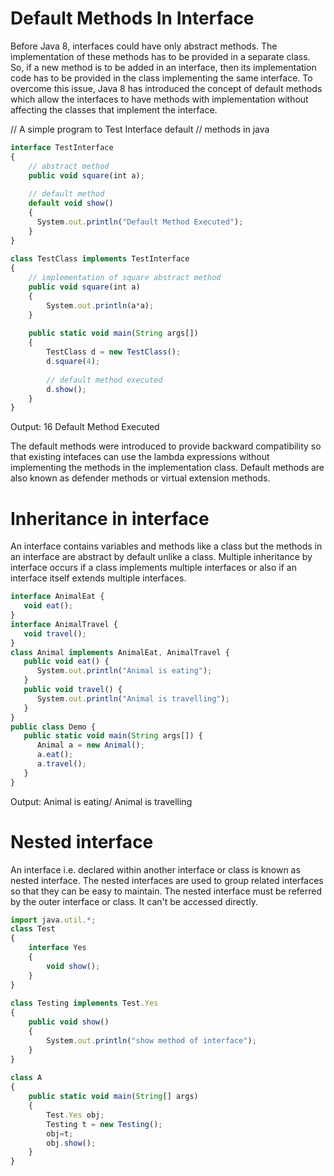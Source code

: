 # Default Methods In Interface

Before Java 8, interfaces could have only abstract methods. The implementation of these methods has to be provided in a separate class. So, if a new method is to be added in an interface, then its implementation code has to be provided in the class implementing the same interface. To overcome this issue, Java 8 has introduced the concept of default methods which allow the interfaces to have methods with implementation without affecting the classes that implement the interface.

// A simple program to Test Interface default 
// methods in java 
```javascript
interface TestInterface 
{ 
    // abstract method 
    public void square(int a); 
  
    // default method 
    default void show() 
    { 
      System.out.println("Default Method Executed"); 
    } 
} 
  
class TestClass implements TestInterface 
{ 
    // implementation of square abstract method 
    public void square(int a) 
    { 
        System.out.println(a*a); 
    } 
  
    public static void main(String args[]) 
    { 
        TestClass d = new TestClass(); 
        d.square(4); 
  
        // default method executed 
        d.show(); 
    } 
} 
```
Output:
16
Default Method Executed

The default methods were introduced to provide backward compatibility so that existing intefaces can use the lambda expressions without implementing the methods in the implementation class. Default methods are also known as defender methods or virtual extension methods.

# Inheritance in interface

An interface contains variables and methods like a class but the methods in an interface are abstract by default unlike a class. Multiple inheritance by interface occurs if a class implements multiple interfaces or also if an interface itself extends multiple interfaces.

```javascript
interface AnimalEat {
   void eat();
}
interface AnimalTravel {
   void travel();
}
class Animal implements AnimalEat, AnimalTravel {
   public void eat() {
      System.out.println("Animal is eating");
   }
   public void travel() {
      System.out.println("Animal is travelling");
   }
}
public class Demo {
   public static void main(String args[]) {
      Animal a = new Animal();
      a.eat();
      a.travel();
   }
}
``` 
Output:
Animal is eating/
Animal is travelling

# Nested interface

An interface i.e. declared within another interface or class is known as nested interface. The nested interfaces are used to group related interfaces so that they can be easy to maintain. The nested interface must be referred by the outer interface or class. It can't be accessed directly.

```javascript
import java.util.*; 
class Test 
{ 
    interface Yes 
    { 
        void show(); 
    } 
} 
  
class Testing implements Test.Yes 
{ 
    public void show() 
    { 
        System.out.println("show method of interface"); 
    } 
} 
  
class A 
{ 
    public static void main(String[] args) 
    { 
        Test.Yes obj; 
        Testing t = new Testing(); 
        obj=t; 
        obj.show(); 
    } 
} 
```